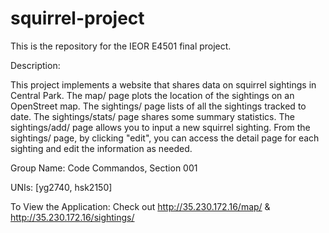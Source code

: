 # squirrel-project
This is the repository for the IEOR E4501 final project.

Description:

This project implements a website that shares data on squirrel sightings in Central Park.  The map/ page plots the location of the sightings on an OpenStreet map.  The sightings/ page lists of all the sightings tracked to date. The sightings/stats/ page shares some summary statistics. The sightings/add/ page allows you to input a new squirrel sighting. From the sightings/ page, by clicking "edit", you can access the detail page for each sighting and edit the information as needed.

Group Name: 
Code Commandos, Section 001

UNIs: [yg2740, hsk2150]

To View the Application: 
Check out http://35.230.172.16/map/   &   http://35.230.172.16/sightings/
